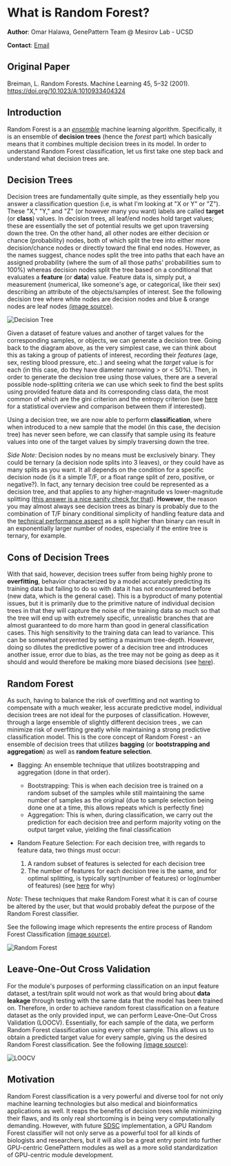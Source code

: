 # What is Random Forest?

**Author**: Omar Halawa, GenePattern Team @ Mesirov Lab - UCSD

**Contact**: [Email](mailto:ohalawa@ucsd.edu)

## Original Paper
Breiman, L. Random Forests. Machine Learning 45, 5–32 (2001). https://doi.org/10.1023/A:1010933404324

## Introduction

Random Forest is a an [_ensemble_](https://machinelearningmastery.com/tour-of-ensemble-learning-algorithms/) machine learning algorithm. Specifically, it is an ensemble of **decision trees** (hence the _forest_ part) which basically means that it combines multiple decision trees in its model. In order to understand Random Forest classification, let us first take one step back and understand what decision trees are.

## Decision Trees

Decision trees are fundamentally quite simple, as they essentially help you answer a classification question (i.e, is what I'm looking at "X or Y" or "Z"). These "X," "Y," and "Z" (or however many you want) labels are called **target** (or **class**) values. In decision trees, all leaf/end nodes hold target values; these are essentially the set of potential results we get upon traversing down the tree. On the other hand, all other nodes are either decision or chance (probability) nodes, both of which split the tree into either more decision/chance nodes or directly toward the final end nodes. However, as the names suggest, chance nodes split the tree into paths that each have an assigned probability (where the sum of all those paths' probabilities sum to 100%) whereas decision nodes split the tree based on a conditional that evaluates a **feature** (or  **data**) value. Feature data is, simply put, a measurement (numerical, like someone's age, or categorical, like their sex) describing an attribute of the objects/samples of interest. See the following decision tree where white nodes are decision nodes and blue & orange nodes are leaf nodes [(image source)](https://www.sciencedirect.com/science/article/pii/S0957417412006707).  

![Decision Tree](https://ars.els-cdn.com/content/image/1-s2.0-S0957417412006707-gr3.jpg)

Given a dataset of feature values and another of target values for the corresponding samples, or objects, we can generate a decision tree. Going back to the diagram above, as the very simplest case, we can think about this as taking a group of patients of interest, recording their _features_ (age, sex, resting blood pressure, etc..) and seeing what the _target_ value is for each (in this case, do they have diameter narrowing > or < 50%). Then, in order to generate the decision tree using those values, there are a several possible node-splitting criteria we can use which seek to find the best splits using provided feature data and its corresponding class data, the most common of which are the gini criterion and the entropy criterion (see [here](https://quantdare.com/decision-trees-gini-vs-entropy/) for a statistical overview and comparison between them if interested).

Using a decision tree, we are now able to perform **classification**, where when introduced to a new sample that the model (in this case, the decision tree) has never seen before, we can classify that sample using its feature values into one of the target values by simply traversing down the tree.

_Side Note:_ Decision nodes by no means must be exclusively binary. They could be ternary (a decision node splits into 3 leaves), or they could have as many splits as you want. It all depends on the condition for a specific decision node (is it a simple T/F, or a float range split of zero, positive, or negative?). In fact, any ternary decision tree could be represented as a decision tree, and that applies to any higher-magnitude vs lower-magnitude splitting ([this answer is a nice sanity check for that](https://stats.stackexchange.com/a/12227)). **However**, the reason you may almost always see decision trees as binary is probably due to the combination of T/F binary conditional simplicity of handling feature data and the [technical performance aspect](https://stats.stackexchange.com/questions/12187/are-decision-trees-almost-always-binary-trees) as a split higher than binary can result in an exponentially larger number of nodes, especially if the entire tree is ternary, for example.


## Cons of Decision Trees
With that said, however, decision trees suffer from being highly prone to **overfitting**, behavior characterized by a model accurately predicting its training data but failing to do so with data it has not encountered before (new data, which is the general case). This is a byproduct of many potential issues, but it is primarily due to the primitive nature of individual decision trees in that they will capture the noise of the training data so much so that the tree will end up with extremely specific, unrealistic branches that are almost guaranteed to do more harm than good in general classification cases. This high sensitivity to the training data can lead to variance. This can be somewhat prevented by setting a maximum tree-depth. However, doing so dilutes the predictive power of a decision tree and introduces another issue, error due to bias, as the tree may not be going as deep as it should and would therefore be making more biased decisions (see [here](https://towardsdatascience.com/decision-trees-and-random-forests-df0c3123f991)).


## Random Forest
As such, having to balance the risk of overfitting and not wanting to compensate with a much weaker, less accurate predictive model, individual decision trees are not ideal for the purposes of classification. However, through a large ensemble of slightly different decision trees , we can minimize risk of overfitting greatly while maintaining a strong predictive classification model. This is the core concept of Random Forest - an ensemble of decision trees that utilizes **bagging** (or **bootstrapping and aggregation**) as well as **random feature selection**.

* Bagging: An ensemble technique that utilizes bootstrapping and aggregation (done in that order).
    * Bootstrapping: This is when each decision tree is trained on a random subset of the samples while still maintaining the same number of samples as the original (due to sample selection being done one at a time, this allows repeats which is perfectly fine)
    * Aggregation: This is when, during classification, we carry out the prediction for each decision tree and perform majority voting on the output target value, yielding the final classification

* Random Feature Selection: For each decision tree, with regards to feature data, two things must occur: 
    1. A random subset of features is selected for each decision tree
    2. The number of features for each decision tree is the same, and for optimal splitting, is typically sqrt(number of features) or log(number of features) (see [here](https://link.springer.com/article/10.1007/s10994-006-6226-1) for why)

_Note:_ These techniques that make Random Forest what it is can of course be altered by the user, but that would probably defeat the purpose of the Random Forest classifier.

See the following image which represents the entire process of Random Forest Classification [(image source)](https://catalyst.earth/catalyst-system-files/help/concepts/focus_c/oa_classif_intro_rt.html).

![Random Forest](https://catalyst.earth/catalyst-system-files/help/COMMON/references/images/RT_schematic.png)


## Leave-One-Out Cross Validation
For the module's purposes of performing classification on an input feature dataset, a test/train split would not work as that would bring about **data leakage** through testing with the same data that the model has been trained on. Therefore, in order to achieve random forest classification on a feature dataset as the only provided input, we can perform Leave-One-Out Cross Validation (LOOCV). Essentially, for each sample of the data, we perform Random Forest classification using every other sample. This allows us to obtain a predicted target value for every sample, giving us the desired Random Forest classification. See the following [(image source)](https://dataaspirant.com/7-loocv-leave-one-out-cross-validation/):

![LOOCV](https://dataaspirant.com/wp-content/uploads/2020/12/7-LOOCV-Leave-One-Out-Cross-Validation.png)

## Motivation
Random Forest classification is a very powerful and diverse tool for not only machine learning technologies but also medical and bioinformatics applications as well. It reaps the benefits of decision trees while minimizing their flaws, and its only real shortcoming is in being very computationally demanding. However, with future [SDSC](https://www.sdsc.edu/) implementation, a GPU Random Forest classifier will not only serve as a powerful tool for all kinds of biologists and researchers, but it will also be a great entry point into further GPU-centric GenePattern modules as well as a more solid standardization of GPU-centric module development.

